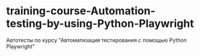 # training-course-Automation-testing-by-using-Python-Playwright
Автотесты по курсу "Автоматизация тестирования с помощью Python Playwright"

